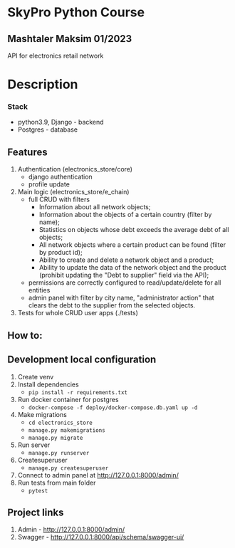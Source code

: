 # SkyPro Python Course #


## Mashtaler Maksim 01/2023
API for electronics retail network

# Description #


### Stack ###
- python3.9, Django - backend
- Postgres - database


## Features ##

1. Authentication (electronics_store/core)
   - django authentication
   - profile update
2. Main logic (electronics_store/e_chain)
   - full CRUD with filters
     * Information about all network objects;
     * Information about the objects of a certain country (filter by name);
     * Statistics on objects whose debt exceeds the average debt of all objects;
     * All network objects where a certain product can be found (filter by product id);
     * Ability to create and delete a network object and a product;
     * Ability to update the data of the network object and the product (prohibit updating the "Debt to supplier" field via the API);
   - permissions are correctly configured to read/update/delete for all entities
   - admin panel with filter by city name, "administrator action" that clears the debt to the supplier from the selected objects.
3. Tests for whole CRUD user apps (./tests)


## How to: ##

## Development local configuration ##
1) Create venv
2) Install dependencies
   - `pip install -r requirements.txt`
3) Run docker container for postgres
   - `docker-compose -f deploy/docker-compose.db.yaml up -d`
4) Make migrations
   - `cd electronics_store`
   - `manage.py makemigrations`
   - `manage.py migrate`
5) Run server 
   - `manage.py runserver`
6) Createsuperuser
   - `manage.py createsuperuser`
7) Connect to admin panel at http://127.0.0.1:8000/admin/
8) Run tests from main folder
   - `pytest`


## Project links
1) Admin - http://127.0.0.1:8000/admin/
2) Swagger - http://127.0.0.1:8000/api/schema/swagger-ui/